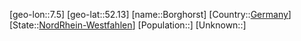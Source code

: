 ﻿---
location: [52.13,7.5]
type: City
tags:
- geo/City


SpocWebEntityId: 29277
isDeleted: false
confidential: public

---
[geo-lon::7.5]
[geo-lat::52.13]
[name::Borghorst]
[Country::[Germany](geo/Continent/Europe/Germany.md)]
[State::[NordRhein-Westfahlen](NordRhein-Westfahlen)]
[Population::]
[Unknown::]

